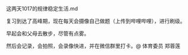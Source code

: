 这两天1017的规律稳定生活.md

复习到达了高峰期，现在每天会摄像自己做题（上传到哔哩哔哩），进行刷级。

早起会和父母去散步，尽管有点雾。

然后会记录，会拍照，会录像快进，并在微信群里打卡。@ 体育委员 郑蓉莲
